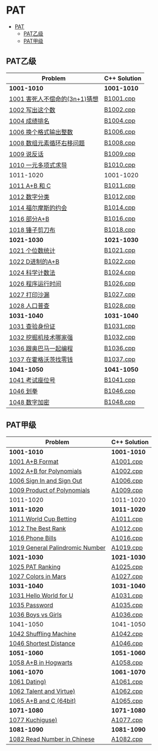
# PAT
- [PAT](#pat)
  - [PAT乙级](#pat乙级)
  - [PAT甲级](#pat甲级)
## PAT乙级

Problem|C++ Solution
--|--
**1001-1010**|**1001-1010**
[1001 害死人不偿命的(3n+1)猜想](https://pintia.cn/problem-sets/994805260223102976/exam/problems/994805325918486528)|[B1001.cpp](PAT/basic/1001-1010/cpp/B1001.cpp)
[1002 写出这个数](https://pintia.cn/problem-sets/994805260223102976/exam/problems/994805324509200384)|[B1002.cpp](PAT/basic/1001-1010/cpp/B1002.cpp)
[1004 成绩排名](https://pintia.cn/problem-sets/994805260223102976/exam/problems/994805321640296448)|[B1004.cpp](PAT/basic/1001-1010/cpp/B1004.cpp)
[1006 换个格式输出整数](https://pintia.cn/problem-sets/994805260223102976/exam/problems/994805318855278592)|[B1006.cpp](PAT/basic/1001-1010/cpp/B1006.cpp)
[1008 数组元素循环右移问题](https://pintia.cn/problem-sets/994805260223102976/exam/problems/994805316250615808)|[B1008.cpp](/PAT/basic/1001-1010/cpp/B1008.cpp)
[1009 说反话](https://pintia.cn/problem-sets/994805260223102976/exam/problems/994805314941992960)|[B1009.cpp](/PAT/basic/1001-1010/cpp/B1009.cpp)
[1010 一元多项式求导](https://pintia.cn/problem-sets/994805260223102976/exam/problems/994805313708867584)|[B1010.cpp](/PAT/basic/1001-1010/cpp/B1010.cpp)
1011-1020|1001-1020
[1011 A+B 和 C](https://pintia.cn/problem-sets/994805260223102976/exam/problems/994805312417021952)|[B1011.cpp](PAT/basic/1011-1020/cpp/B1011.cpp)
[1012 数字分类](https://pintia.cn/problem-sets/994805260223102976/exam/problems/994805311146147840)|[B1012.cpp](PAT/basic/1011-1020/cpp/B1012.cpp)
[1014 福尔摩斯的约会](https://pintia.cn/problem-sets/994805260223102976/exam/problems/994805308755394560)|[B1014.cpp](PAT/basic/1011-1020/cpp/B1014.cpp)
[1016 部分A+B](https://pintia.cn/problem-sets/994805260223102976/exam/problems/994805306310115328)|[B1016.cpp](PAT/basic/1001-1010/cpp/B1016.cpp)
[1018 锤子剪刀布](https://pintia.cn/problem-sets/994805260223102976/exam/problems/994805304020025344)|[B1018.cpp](PAT/basic/1011-1020/cpp/B1018.cpp)
**1021-1030**|**1021-1030**
[1021 个位数统计](https://pintia.cn/problem-sets/994805260223102976/exam/problems/994805300404535296)|[B1021.cpp](PAT/basic/1021-1030/cpp/B1021.cpp)
[1022 D进制的A+B](https://pintia.cn/problem-sets/994805260223102976/exam/problems/994805299301433344)|[B1022.cpp](PAT/basic/1021-1030/cpp/B1022.cpp)
[1024 科学计数法](https://pintia.cn/problem-sets/994805260223102976/exam/problems/994805297229447168)|[B1024.cpp](PAT/basic/1021-1030/cpp/B1024.cpp)
[1026 程序运行时间](https://pintia.cn/problem-sets/994805260223102976/exam/problems/994805295203598336)|[B1026.cpp](PAT/basic/1021-1030/cpp/B1026.cpp)
[1027 打印沙漏](https://pintia.cn/problem-sets/994805260223102976/exam/problems/994805294251491328)|[B1027.cpp](PAT/basic/1021-1030/cpp/B1027.cpp)
[1028 人口普查](https://pintia.cn/problem-sets/994805260223102976/exam/problems/994805293282607104)|[B1028.cpp](PAT/basic/1021-1030/cpp/B1028.cpp)
**1031-1040**|**1031-1040**
[1031 查验身份证](https://pintia.cn/problem-sets/994805260223102976/exam/problems/994805290334011392)|[B1031.cpp](PAT/basic/1031-1040/cpp/B1031.cpp)
[1032 挖掘机技术哪家强](https://pintia.cn/problem-sets/994805260223102976/exam/problems/994805289432236032)|[B1032.cpp](PAT/basic/1031-1040/cpp/B1032.cpp)
[1036 跟奥巴马一起编程](https://pintia.cn/problem-sets/994805260223102976/exam/problems/994805285812551680)|[B1036.cpp](PAT/basic/1031-1040/cpp/B1036.cpp)
[1037 在霍格沃茨找零钱](https://pintia.cn/problem-sets/994805260223102976/exam/problems/994805284923359232)|[B1037.cpp](PAT/basic/1031-1040/cpp/B1037.cpp)
**1041-1050**|**1041-1050**
[1041 考试座位号](https://pintia.cn/problem-sets/994805260223102976/exam/problems/994805281567916032)|[B1041.cpp](PAT/basic/1041-1050/cpp/B1041.cpp)
[1046 划拳](https://pintia.cn/problem-sets/994805260223102976/exam/problems/994805277847568384)|[B1046.cpp](PAT/basic/1041-1050/cpp/B1046.cpp)
[1048 数字加密](https://pintia.cn/problem-sets/994805260223102976/exam/problems/994805276438282240)|[B1048.cpp](PAT/basic/1041-1050/cpp/B1048.cpp)


## PAT甲级
Problem|C++ Solution
--|--
**1001-1010**|**1001-1010**
[1001 A+B Format](https://pintia.cn/problem-sets/994805342720868352/exam/problems/994805528788582400)|[A1001.cpp](PAT/advance/1001-1010/cpp/A1001.cpp)
[1002 A+B for Polynomials](https://pintia.cn/problem-sets/994805342720868352/exam/problems/994805526272000000)|[A1002.cpp](PAT/advance/1001-1010/cpp/A1002.cpp)
[1006 Sign In and Sign Out](https://pintia.cn/problem-sets/994805342720868352/exam/problems/994805516654460928)|[A1006.cpp](PAT/advance/1001-1010/cpp/A1006.cpp)
[1009 Product of Polynomials](https://pintia.cn/problem-sets/994805342720868352/exam/problems/994805509540921344)|[A1009.cpp](PAT/advance/1001-1010/cpp/A1009.cpp)
1011-1020|1011-1020
**1011-1020**|**1011-1020**
[1011 World Cup Betting](https://pintia.cn/problem-sets/994805342720868352/exam/problems/994805504927186944)|[A1011.cpp](PAT/advance/1011-1020/cpp/A1011.cpp)
[1012 The Best Rank](https://pintia.cn/problem-sets/994805342720868352/exam/problems/994805502658068480)|[A1012.cpp](PAT/advance/1011-1020/cpp/A1012.cpp)
[1016 Phone Bills](https://pintia.cn/problem-sets/994805342720868352/exam/problems/994805493648703488)|[A1016.cpp](PAT/advance/1011-1020/cpp/A1016.cpp)
[1019 General Palindromic Number](https://pintia.cn/problem-sets/994805342720868352/exam/problems/994805487143337984)|[A1019.cpp](PAT/advance/1011-1020/cpp/A1019.cpp)
**1021-1030**|**1021-1030**
[1025 PAT Ranking](https://pintia.cn/problem-sets/994805342720868352/exam/problems/994805474338127872)|[A1025.cpp](PAT/advance/1021-1030/cpp/A1025.cpp)
[1027 Colors in Mars](https://pintia.cn/problem-sets/994805342720868352/exam/problems/994805470349344768)|[A1027.cpp](PAT/advance/1021-1030/cpp/A1027.cpp)
**1031-1040**|**1031-1040**
[1031 Hello World for U](https://pintia.cn/problem-sets/994805342720868352/exam/problems/994805462535356416)|[A1031.cpp](PAT/advance/1031-1040/cpp/A1031.cpp)
[1035 Password](https://pintia.cn/problem-sets/994805342720868352/exam/problems/994805454989803520)|[A1035.cpp](PAT/advance/1031-1040/cpp/A1035.cpp)
[1036 Boys vs Girls](https://pintia.cn/problem-sets/994805342720868352/exam/problems/994805453203030016)|[A1036.cpp](PAT/advance/1031-1040/cpp/A1036.cpp)
1041-1050|1041-1050 
[1042 Shuffling Machine](https://pintia.cn/problem-sets/994805342720868352/exam/problems/994805442671132672)|[A1042.cpp](PAT/advance/1041-1050/cpp/A1042.cpp)
[1046 Shortest Distance](https://pintia.cn/problem-sets/994805342720868352/exam/problems/994805435700199424)|[A1046.cpp](PAT/advance/1041-1050/cpp/A1046.cpp)
**1051-1060**|**1051-1060**
[1058 A+B in Hogwarts](https://pintia.cn/problem-sets/994805342720868352/exam/problems/994805416519647232)|[A1058.cpp](PAT/advance/1051-1060/cpp/A1058.cpp)
**1061-1070**|**1061-1070**
[1061 Dating)](https://pintia.cn/problem-sets/994805342720868352/exam/problems/994805411985604608)|[A1061.cpp](PAT/advance/1061-1070/cpp/A1061.cpp)
[1062 Talent and Virtue)](https://pintia.cn/problem-sets/994805342720868352/exam/problems/994805410555346944)|[A1062.cpp](PAT/advance/1061-1070/cpp/A1062.cpp)
[1065 A+B and C (64bit)](https://pintia.cn/problem-sets/994805342720868352/exam/problems/994805406352654336)|[A1065.cpp](PAT/advance/1061-1070/cpp/A1065.cpp)
**1071-1080**|**1071-1080**
[1077 Kuchiguse)](https://pintia.cn/problem-sets/994805342720868352/exam/problems/994805390896644096)|[A1077.cpp](PAT/advance/1071-1080/cpp/A1077.cpp)
**1081-1090**|**1081-1090**
[1082 Read Number in Chinese](https://pintia.cn/problem-sets/994805342720868352/exam/problems/994805385053978624)|[A1082.cpp](PAT/advance/1081-1090/cpp/A1082.cpp)


